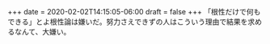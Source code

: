 +++
date = 2020-02-02T14:15:05-06:00
draft = false
+++
「根性だけで何もできる」とよ根性論は嫌いだ。努力さえできずの人はこういう理由で結果を求めるなんて、大嫌い。